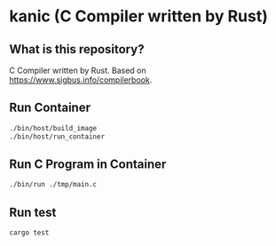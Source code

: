 # kanic (C Compiler written by Rust)

## What is this repository?

C Compiler written by Rust. Based on <https://www.sigbus.info/compilerbook>.

## Run Container

```bash
./bin/host/build_image
./bin/host/run_container
```

## Run C Program in Container

```bash
./bin/run ./tmp/main.c
```

## Run test

```bash
cargo test
```
